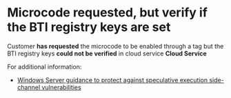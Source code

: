 <properties
pageTitle="Microcode requested, BTI registry keys need manual verification - Cloud Service"
description="Microcode requested, BTI registry keys need manual verification - Cloud Service"
infoBubbleText="Microcode requested, BTI registry keys need manual verification - Cloud Service"
service="microsoft.compute"
resource="virtualmachines"
authors="scottAzure"
displayOrder=""
articleId="guestosenablement_rca-microcode_requested_but_need_to_verify_paas"
diagnosticScenario="guestosenablement"
selfHelpType="diagnostics"
supportTopicIds="32411835"
resourceTags="windows"
productPesIds="14749"
cloudEnvironments="public"
/>

# Microcode requested, but verify if the BTI registry keys are set
<!--issueDescription-->
Customer **has requested** the microcode to be enabled through a tag but the BTI registry keys **could not be verified** in cloud service **<!--$cloudservicename-->Cloud Service<!--/$cloudservicename-->**

For additional information:<br>
* [Windows Server guidance to protect against speculative execution side-channel vulnerabilities](https://support.microsoft.com/help/4072698/windows-server-guidance-to-protect-against-the-speculative-execution)
